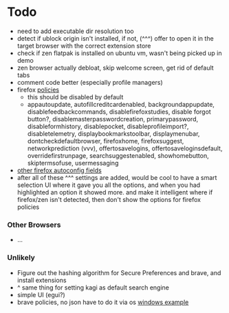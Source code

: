# Todo

- need to add executable dir resolution too
- detect if ublock origin isn't installed, if not, (^^^) offer to open it in the target browser with the correct extension
  store
- check if zen flatpak is installed on ubuntu vm, wasn't being picked up in demo
- zen browser actually debloat, skip welcome screen, get rid of default tabs
- comment code better (especially profile managers)
- firefox [policies](https://mozilla.github.io/policy-templates/)
    - this should be disabled by default
    - appautoupdate, autofillcreditcardenabled, backgroundappupdate, disablefeedbackcommands, disablefirefoxstudies, disable forgot button?, disablemasterpasswordcreation, primarypassword, disableformhistory, disablepocket, disableprofileimport?, disabletelemetry, displaybookmarkstoolbar, displaymenubar, dontcheckdefaultbrowser, firefoxhome, firefoxsuggest, networkprediction (vvv), offertosavelogins, offertosaveloginsdefault, overridefirstrunpage, searchsuggestenabled, showhomebutton, skiptermsofuse, usermessaging
- [other firefox autoconfig fields](https://support.mozilla.org/en-US/kb/customizing-firefox-using-autoconfig)
- after all of these ^^^ settings are added, would be cool to have a smart selection UI where it gave you all the options, and when you had highlighted an option it showed more. and make it intelligent where if firefox/zen isn't detected, then don't show the options for firefox policies

### Other Browsers

- ...

### Unlikely

- Figure out the hashing algorithm for Secure Preferences and brave, and install extensions
- ^ same thing for setting kagi as default search engine
- simple UI (egui?)
- brave policies, no json have to do it via os [windows example](https://gist.github.com/slashwq/b19e2b125ca45f32e754e74ecc88db2c)

